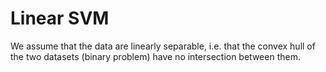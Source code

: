 # Linear SVM
We assume that the data are linearly separable, i.e. that the convex hull of the two datasets (binary problem) have no intersection between them.
